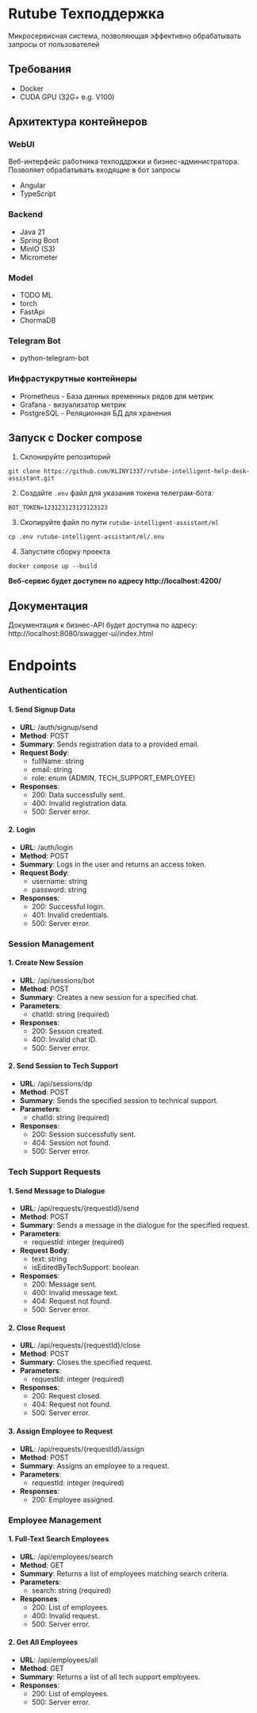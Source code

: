 # Rutube Техподдержка 

Микросервисная система, позволяющая эффективно обрабатывать запросы от пользователей

## Требования

- Docker
- CUDA GPU (32G+ e.g. V100)

## Архитектура контейнеров
### WebUI
Веб-интерфейс работника техподдржки и бизнес-администратора. Позволяет обрабатывать входящие в бот запросы

- Angular
- TypeScript

### Backend

- Java 21
- Spring Boot
- MinIO (S3)
- Micrometer

### Model

- TODO ML
- torch
- FastApi
- ChormaDB

### Telegram Bot

- python-telegram-bot

### Инфрастукрутные контейнеры
- Prometheus - База данных временных рядов для метрик
- Grafana - визуализатор метрик
- PostgreSQL - Реляционная БД для хранения 

## Запуск с Docker compose

1. Склонируйте репозиторий
```shell
git clone https://github.com/KLINY1337/rutube-intelligent-help-desk-assistant.git
```

2. Создайте `.env` файл для указания токена телеграм-бота:
```
BOT_TOKEN=123123123123123123
```
3. Скопируйте файл по пути `rutube-intelligent-assistant/ml`

```shell
cp .env rutube-intelligent-assistant/ml/.env
```
4. Запустите сборку проекта
```shell
docker compose up --build
```

**Веб-сервис будет доступен по адресу http://localhost:4200/**

## Документация 

Документация к бизнес-API будет доступна по адресу: http://localhost:8080/swagger-ui/index.html

# Endpoints

### Authentication

#### 1. Send Signup Data
- **URL**: /auth/signup/send
- **Method**: POST
- **Summary**: Sends registration data to a provided email.
- **Request Body**:
    - fullName: string
    - email: string
    - role: enum (ADMIN, TECH_SUPPORT_EMPLOYEE)
- **Responses**:
    - 200: Data successfully sent.
    - 400: Invalid registration data.
    - 500: Server error.

#### 2. Login
- **URL**: /auth/login
- **Method**: POST
- **Summary**: Logs in the user and returns an access token.
- **Request Body**:
    - username: string
    - password: string
- **Responses**:
    - 200: Successful login.
    - 401: Invalid credentials.
    - 500: Server error.

### Session Management

#### 1. Create New Session
- **URL**: /api/sessions/bot
- **Method**: POST
- **Summary**: Creates a new session for a specified chat.
- **Parameters**:
    - chatId: string (required)
- **Responses**:
    - 200: Session created.
    - 400: Invalid chat ID.
    - 500: Server error.

#### 2. Send Session to Tech Support
- **URL**: /api/sessions/dp
- **Method**: POST
- **Summary**: Sends the specified session to technical support.
- **Parameters**:
    - chatId: string (required)
- **Responses**:
    - 200: Session successfully sent.
    - 404: Session not found.
    - 500: Server error.

### Tech Support Requests

#### 1. Send Message to Dialogue
- **URL**: /api/requests/{requestId}/send
- **Method**: POST
- **Summary**: Sends a message in the dialogue for the specified request.
- **Parameters**:
    - requestId: integer (required)
- **Request Body**:
    - text: string
    - isEditedByTechSupport: boolean
- **Responses**:
    - 200: Message sent.
    - 400: Invalid message text.
    - 404: Request not found.
    - 500: Server error.

#### 2. Close Request
- **URL**: /api/requests/{requestId}/close
- **Method**: POST
- **Summary**: Closes the specified request.
- **Parameters**:
    - requestId: integer (required)
- **Responses**:
    - 200: Request closed.
    - 404: Request not found.
    - 500: Server error.

#### 3. Assign Employee to Request
- **URL**: /api/requests/{requestId}/assign
- **Method**: POST
- **Summary**: Assigns an employee to a request.
- **Parameters**:
    - requestId: integer (required)
- **Responses**:
    - 200: Employee assigned.

### Employee Management

#### 1. Full-Text Search Employees
- **URL**: /api/employees/search
- **Method**: GET
- **Summary**: Returns a list of employees matching search criteria.
- **Parameters**:
    - search: string (required)
- **Responses**:
    - 200: List of employees.
    - 400: Invalid request.
    - 500: Server error.

#### 2. Get All Employees
- **URL**: /api/employees/all
- **Method**: GET
- **Summary**: Returns a list of all tech support employees.
- **Responses**:
    - 200: List of employees.
    - 500: Server error.
